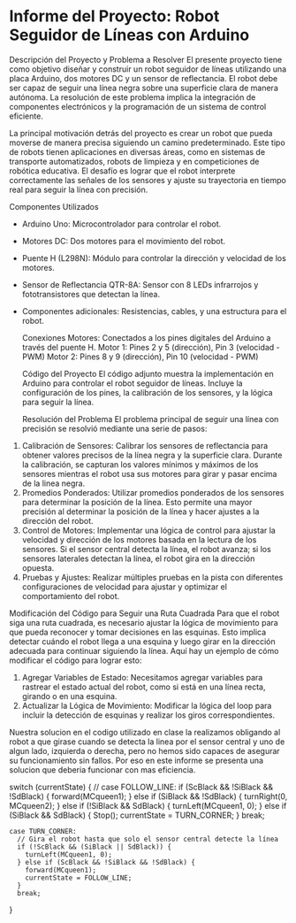 # Informe del Proyecto: Robot Seguidor de Líneas con Arduino

  Descripción del Proyecto y Problema a Resolver
El presente proyecto tiene como objetivo diseñar y construir un robot seguidor de líneas utilizando una placa Arduino, dos motores DC y un sensor de reflectancia. El robot debe ser capaz de seguir una línea negra sobre una superficie clara de manera autónoma. La resolución de este problema implica la integración de componentes electrónicos y la programación de un sistema de control eficiente.

La principal motivación detrás del proyecto es crear un robot que pueda moverse de manera precisa siguiendo un camino predeterminado. Este tipo de robots tienen aplicaciones en diversas áreas, como en sistemas de transporte automatizados, robots de limpieza y en competiciones de robótica educativa. El desafío es lograr que el robot interprete correctamente las señales de los sensores y ajuste su trayectoria en tiempo real para seguir la línea con precisión.

  Componentes Utilizados
- Arduino Uno: Microcontrolador para controlar el robot.
- Motores DC: Dos motores para el movimiento del robot.
- Puente H (L298N): Módulo para controlar la dirección y velocidad de los motores.
- Sensor de Reflectancia QTR-8A: Sensor con 8 LEDs infrarrojos y fototransistores que detectan la línea.
- Componentes adicionales: Resistencias, cables, y una estructura para el robot.

  Conexiones
Motores: Conectados a los pines digitales del Arduino a través del puente H.
Motor 1: Pines 2 y 5 (dirección), Pin 3 (velocidad - PWM)
Motor 2: Pines 8 y 9 (dirección), Pin 10 (velocidad - PWM)

  Código del Proyecto
El código adjunto muestra la implementación en Arduino para controlar el robot seguidor de líneas. Incluye la configuración de los pines, la calibración de los sensores, y la lógica para seguir la línea.

  Resolución del Problema
El problema principal de seguir una línea con precisión se resolvió mediante una serie de pasos:

1. Calibración de Sensores: Calibrar los sensores de reflectancia para obtener valores precisos de la línea negra y la superficie clara. Durante la calibración, se capturan los valores mínimos y máximos de los sensores mientras el robot usa sus motores para girar y pasar encima de la linea negra.
2. Promedios Ponderados: Utilizar promedios ponderados de los sensores para determinar la posición de la línea. Esto permite una mayor precisión al determinar la posición de la línea y hacer ajustes a la dirección del robot.
3. Control de Motores: Implementar una lógica de control para ajustar la velocidad y dirección de los motores basada en la lectura de los sensores. Si el sensor central detecta la línea, el robot avanza; si los sensores laterales detectan la línea, el robot gira en la dirección opuesta.
4. Pruebas y Ajustes: Realizar múltiples pruebas en la pista con diferentes configuraciones de velocidad para ajustar y optimizar el comportamiento del robot.

  Modificación del Código para Seguir una Ruta Cuadrada
Para que el robot siga una ruta cuadrada, es necesario ajustar la lógica de movimiento para que pueda reconocer y tomar decisiones en las esquinas. Esto implica detectar cuándo el robot llega a una esquina y luego girar en la dirección adecuada para continuar siguiendo la línea. Aquí hay un ejemplo de cómo modificar el código para lograr esto:

1. Agregar Variables de Estado: Necesitamos agregar variables para rastrear el estado actual del robot, como si está en una línea recta, girando o en una esquina.
2. Actualizar la Lógica de Movimiento: Modificar la lógica del loop para incluir la detección de esquinas y realizar los giros correspondientes.

Nuestra solucion en el codigo utilizado en clase la realizamos obligando al robot a que girase cuando se detecta la linea por el sensor central y uno de algun lado, izquierda o derecha, pero no hemos sido capaces de asegurar su funcionamiento sin fallos. Por eso en este informe se presenta una solucion que deberia funcionar con mas eficiencia.

  switch (currentState) {
    // case FOLLOW_LINE:
    if (ScBlack && !SiBlack && !SdBlack) {
      forward(MCqueen1);
    } else if (SiBlack && !SdBlack) {
      turnRight(0, MCqueen2);
    } else if (!SiBlack && SdBlack) {
      turnLeft(MCqueen1, 0);
    } else if (SiBlack && SdBlack) {
      Stop();
      currentState = TURN_CORNER;
    }
    break;
  

    case TURN_CORNER:
      // Gira el robot hasta que solo el sensor central detecte la línea
      if (!ScBlack && (SiBlack || SdBlack)) {
        turnLeft(MCqueen1, 0);
      } else if (ScBlack && !SiBlack && !SdBlack) {
        forward(MCqueen1);
        currentState = FOLLOW_LINE;
      }
      break;
  }

